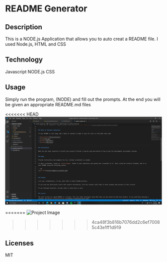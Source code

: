 # README Generator
  ## Description
  This is a NODE.js Application that allows you to auto creat a README file. I used Node.js, HTML and CSS

  ## Technology
  Javascript
  NODE.js
  CSS
    
  ## Usage
  Simply run the program, (NODE) and fill out the prompts. At the end you will be given an appropriate README.md files
  
<<<<<<< HEAD
    ![Image of the generators output](./Assets/screenShot1.png)
       
=======
    ![Project Image](/assets/images/testScreenshot.png)
    
>>>>>>> 4ca48f3b816b7076dd2c6ef70085c43e1ff1d919
  ## Licenses
  MIT
  

